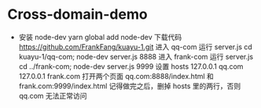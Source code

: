 # Cross-domain-demo
* 安装 node-dev
yarn global add node-dev
下载代码
https://github.com/FrankFang/kuayu-1.git
进入 qq-com 运行 server.js
cd kuayu-1/qq-com; node-dev server.js 8888
进入 frank-com 运行 server.js
cd ../frank-com; node-dev server.js 9999
设置 hosts
 127.0.0.1 qq.com
 127.0.0.1 frank.com
打开两个页面 qq.com:8888/index.html 和 frank.com:9999/index.html
记得做完之后，删掉 hosts 里的两行，否则 qq.com 无法正常访问
